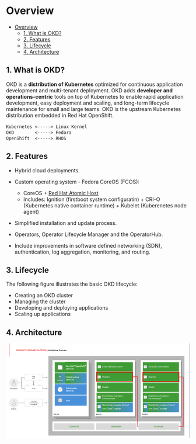 # Overview

- [Overview](#overview)
  - [1. What is OKD?](#1-what-is-okd)
  - [2. Features](#2-features)
  - [3. Lifecycle](#3-lifecycle)
  - [4. Architecture](#4-architecture)

## 1. What is OKD?

OKD is a **distribution of Kubernetes** optimized for continuous application development and multi-tenant deployment. OKD adds **developer and operations-centric** tools on top of Kubernetes to enable rapid application development, easy deployment and scaling, and long-term lifecycle maintenance for small and large teams. OKD is the upstream Kubernetes distribution embedded in Red Hat OpenShift.

```
Kubernetes <-----> Linux Kernel
OKD        <-----> Fedora
OpenShift  <-----> RHOS
```

## 2. Features

- Hybrid cloud deployments.
- Custom operating system - Fedora CoreOS (FCOS):

  - CoreOS + [Red Hat Atomic Host](https://access.redhat.com/documentation/en-us/red_hat_enterprise_linux_atomic_host/7/html/installation_and_configuration_guide/introduction_to_atomic_host)
  - Includes: Ignition (firstboot system configuratin) + CRI-O (Kubernetes native container runtime) + Kubelet (Kuberenetes node agent)

- Simplified installation and update process.
- Operators, Operator Lifecycle Manager and the OperatorHub.
- Include improvements in software defined networking (SDN), authentication, log aggregation, monitoring, and routing.

## 3. Lifecycle

The following figure illustrates the basic OKD lifecycle:

- Creating an OKD cluster
- Managing the cluster
- Developing and deploying applications
- Scaling up applications

## 4. Architecture

![](./imgs/arch1.png)
